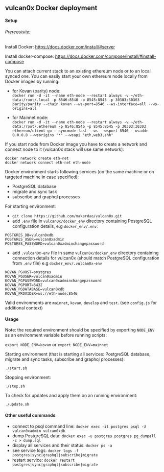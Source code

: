 ## vulcan0x Docker deployment

#### Setup

###### Prerequisite:

Install Docker: https://docs.docker.com/install/#server

Install docker-compose: https://docs.docker.com/compose/install/#install-compose

You can attach current stack to an existing ethereum node or to an local synced one.
You can easily start your own ethereum node locally from Docker images by running:
- for Kovan (parity) node:  
`docker run -d -it --name eth-node --restart always -v ~/eth-data:/root/.local -p 8546:8546 -p 8545:8545 -p 30303:30303 parity/parity --chain kovan --ws-port=8546 --ws-interface=all --ws-origins=all`

- for Mainnet node:  
`docker run -d -it --name eth-node --restart always -v ~/eth-data:/root/.ethereum -p 8546:8546 -p 8545:8545 -p 30303:30303 ethereum/client-go --syncmode fast --ws --wsport 8546 --wsaddr 0.0.0.0 --wsorigins "*" --wsapi "eth,web3,shh"`  

If you start node from Docker image you have to create a network and connect node to it (vulcan0x stack will use same network):
```
docker network create eth-net
docker network connect eth-net eth-node
```

Docker environment starts following services (on the same machine or on targeted
machine in case specified):
- PostgreSQL database
- migrate and sync task
- subscribe and graphql processes

For starting environment:
- `git clone https://github.com/makerdao/vulcan0x.git`
- add `.env` file in `vulcan0x/docker_env` directory containing
PostgreSQL configuration details,  e.g `docker_env/.env`:
```
POSTGRES_DB=vulcan0xdb
POSTGRES_USER=vulcan0xadmin
POSTGRES_PASSWORD=vulcan0xadminchangepassword
```
- add `.vulcan0x-env` file in same `vulcan0x/docker_env` directory containing
connection details for vulcan0x (should match PostgreSQL configuration from  `.env` file) e.g `docker_env/.vulcan0x-env`
```
KOVAN_PGHOST=postgres
KOVAN_PGUSER=vulcan0xadmin
KOVAN_PGPASSWORD=vulcan0xadminchangepassword
KOVAN_PGPORT=5432
KOVAN_PGDATABASE=vulcan0xdb
KOVAN_PROVIDER=ws://eth-node:8546
```
Valid environments are `mainnet`, `kovan`, `develop` and `test`.
(see `config.js` for additional context)

#### Usage

Note: the required environment should be specified by exporting `NODE_ENV` as an environment variable before running scripts:

`export NODE_ENV=kovan`
or
`export NODE_ENV=mainnet`

Starting environment (that is starting all services:
PostgreSQL database, migrate and sync tasks, subscribe and graphql processes):

```
./start.sh
```

Stopping environment:

```
./stop.sh
```

To check for updates and apply them on an running environment:

```
./update.sh
```

#### Other useful commands
- connect to psql command line: `docker exec -it postgres psql -U vulcan0xadmin vulcan0xdb`
- dump PostgreSQL data: `docker exec -u postgres postgres pg_dumpall -c > dump.sql`
- display all services and their status: `docker ps -a`
- see service logs: `docker logs -f postgres|sync|graphql|subscribe|migrate`
- restart service: `docker restart postgres|sync|graphql|subscribe|migrate`
